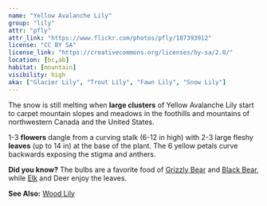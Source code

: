 ```yaml
---
name: "Yellow Avalanche Lily"
group: "lily"
attr: "pfly"
attr_link: "https://www.flickr.com/photos/pfly/187393912"
license: "CC BY SA"
license_link: "https://creativecommons.org/licenses/by-sa/2.0/"
location: [bc,ab]
habitat: [mountain]
visibility: high
aka: ["Glacier Lily", "Trout Lily", "Fawn Lily", "Snow Lily"]
---
```

The snow is still melting when **large clusters** of Yellow Avalanche Lily start to carpet mountain slopes and meadows in the foothills and mountains of northwestern Canada and the United States.

1-3 **flowers** dangle from a curving stalk (6-12 in high) with 2-3 large fleshy **leaves** (up to 14 in) at the base of the plant. The 6 yellow petals curve backwards exposing the stigma and anthers.

**Did you know?** The bulbs are a favorite food of [Grizzly Bear](/animals/grizzly) and [Black Bear](/animals/blabear), while [Elk](/animals/elk) and Deer enjoy the leaves.

<!-- generated, do not edit -->
**See Also:**
[Wood Lily](/plants/woodlily)
